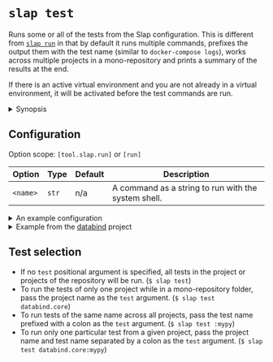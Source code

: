 # `slap test`

Runs some or all of the tests from the Slap configuration. This is different from [`slap run`](run.md) in that by
default it runs multiple commands, prefixes the output them with the test name (similar to `docker-compose logs`),
works across multiple projects in a mono-repository and prints a summary of the results at the end.

If there is an active virtual environment and you are not already in a virtual environment, it will be activated
before the test commands are run.

<details><summary>Synopsis</summary>
```
@shell slap test --help
```
</details>

## Configuration

Option scope: `[tool.slap.run]` or `[run]`

| Option | Type | Default | Description |
| ------ | ---- | ------- | ----------- |
| `<name>` | `str` | n/a | A command as a string to run with the system shell. |

<details><summary>An example configuration</summary>

```toml title="pyproject.toml"
[tool.slap.test]
check = "slap check"
mypy = "mypy src/"
pytest = "pytest test/"
```

</details>

<details><summary>Example from the <a href="https://github.com/NiklasRosenstein/python-databind">databind</a> project</summary>

Databind is a mono-repository of three Python projects, two of which have tests set up. Running `slap test` in the
project root folder runs all tests of all projects.

```
$ slap test
databind.core:mypy| Success: no issues found in 8 source files
databind.core:pytest| ================== test session starts ==================
databind.core:pytest| platform linux -- Python 3.10.2, pytest-7.1.1, pluggy-1.0.0
databind.core:pytest| rootdir: /home/niklas/git/databind/databind.core
collected 17 items
databind.core:pytest|
databind.core:pytest| test/test_context.py .                            [  5%]
databind.core:pytest| test/test_schema.py ................              [100%]
databind.core:pytest|
databind.core:pytest| ================== 17 passed in 0.05s ===================
databind.json:mypy| Success: no issues found in 5 source files
databind.json:pytest| ================== test session starts ==================
databind.json:pytest| platform linux -- Python 3.10.2, pytest-7.1.1, pluggy-1.0.0
databind.json:pytest| rootdir: /home/niklas/git/databind/databind.json
collected 32 items
databind.json:pytest|
databind.json:pytest| test/test_converters.py ......................... [ 78%]
databind.json:pytest| .......                                           [100%]
databind.json:pytest|
databind.json:pytest| ================== 32 passed in 0.11s ===================

test summary:
  • databind.core:mypy (exit code: 0)
  • databind.core:pytest (exit code: 0)
  • databind.json:mypy (exit code: 0)
  • databind.json:pytest (exit code: 0)
```

</details>


## Test selection

* If no `test` positional argument is specified, all tests in the project or projects of the repository will be run. (`$ slap test`)
* To run the tests of only one project while in a mono-repository folder, pass the project name as the `test` argument. (`$ slap test databind.core`)
* To run tests of the same name across all projects, pass the test name prefixed with a colon as the `test` argument. (`$ slap test :mypy`)
* To run only one particular test from a given project, pass the project name and test name separated by a colon as the
  `test` argument. (`$ slap test databind.core:mypy`)
